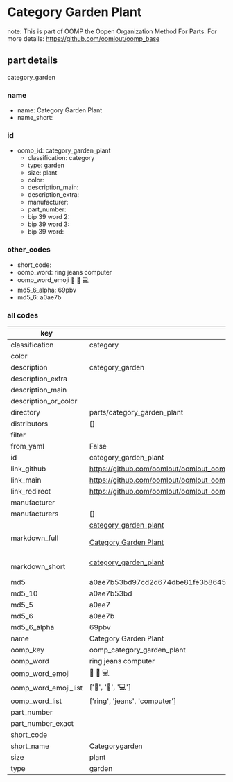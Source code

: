 # Category Garden Plant  

note: This is part of OOMP the Oopen Organization Method For Parts. For more details: https://github.com/oomlout/oomp_base

##  part details
  



category_garden



### name
* name: Category Garden Plant
* name_short: 
### id
* oomp_id: category_garden_plant
  * classification: category
  * type: garden
  * size: plant
  * color: 
  * description_main: 
  * description_extra: 
  * manufacturer: 
  * part_number: 
  * bip 39 word 2: 
  * bip 39 word 3: 
  * bip 39 word: 

### other_codes
* short_code: 
* oomp_word: ring jeans computer
* oomp_word_emoji :ring: :jeans: :computer:
* md5_6_alpha: 69pbv
* md5_6: a0ae7b









### all codes 
| key | value |  
| --- | --- |  
| classification | category |  
| color |  |  
| description | category_garden |  
| description_extra |  |  
| description_main |  |  
| description_or_color |   |  
| directory | parts/category_garden_plant |  
| distributors | [] |  
| filter |  |  
| from_yaml | False |  
| id | category_garden_plant |  
| link_github | https://github.com/oomlout/oomlout_oomp_version_1_messy/tree/main/parts/category_garden_plant |  
| link_main | https://github.com/oomlout/oomlout_oomp_version_1_messy/tree/main/parts/category_garden_plant |  
| link_redirect | https://github.com/oomlout/oomlout_oomp_version_1_messy/tree/main/parts/category_garden_plant |  
| manufacturer |  |  
| manufacturers | [] |  
| markdown_full | [category_garden_plant](none)<br>[](none)<br>[Category Garden Plant](none)<br><br> |  
| markdown_short | [category_garden_plant](none)<br><br> |  
| md5 | a0ae7b53bd97cd2d674dbe81fe3b8645 |  
| md5_10 | a0ae7b53bd |  
| md5_5 | a0ae7 |  
| md5_6 | a0ae7b |  
| md5_6_alpha | 69pbv |  
| name | Category Garden Plant |  
| oomp_key | oomp_category_garden_plant |  
| oomp_word | ring jeans computer |  
| oomp_word_emoji | :ring: :jeans: :computer: |  
| oomp_word_emoji_list | [':ring:', ':jeans:', ':computer:'] |  
| oomp_word_list | ['ring', 'jeans', 'computer'] |  
| part_number |  |  
| part_number_exact |  |  
| short_code |  |  
| short_name | Categorygarden |  
| size | plant |  
| type | garden |  
